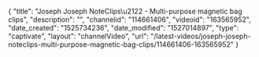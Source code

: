 {
    "title": "Joseph Joseph NoteClips\u2122 - Multi-purpose magnetic bag clips",
    "description": "",
    "channelid": "114661406",
    "videoid": "163565952",
    "date_created": "1525734236",
    "date_modified": "1527014897",
    "type": "captivate",
    "layout": "channelVideo",
    "url": "\/latest-videos\/joseph-joseph-noteclips-multi-purpose-magnetic-bag-clips\/114661406-163565952"
}